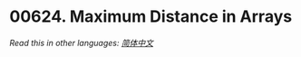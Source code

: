 # 00624. Maximum Distance in Arrays

  _Read this in other languages:_
    [_简体中文_](README.zh-CN.md)

